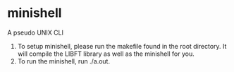 # minishell
A pseudo UNIX CLI

1. To setup minishell, please run the makefile found in the root directory. It will compile the LIBFT library as well as the minishell for you.
2. To run the minishell, run ./a.out.

